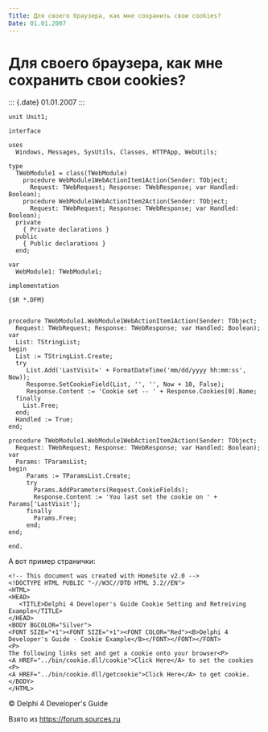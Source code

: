```yaml
---
Title: Для своего браузера, как мне сохранить свои cookies?
Date: 01.01.2007
---
```



Для своего браузера, как мне сохранить свои cookies?
====================================================

::: {.date}
01.01.2007
:::

    unit Unit1;
     
    interface
     
    uses
      Windows, Messages, SysUtils, Classes, HTTPApp, WebUtils;
     
    type
      TWebModule1 = class(TWebModule)
        procedure WebModule1WebActionItem1Action(Sender: TObject;
          Request: TWebRequest; Response: TWebResponse; var Handled: Boolean);
        procedure WebModule1WebActionItem2Action(Sender: TObject;
          Request: TWebRequest; Response: TWebResponse; var Handled: Boolean);
      private
        { Private declarations }
      public
        { Public declarations }
      end;
     
    var
      WebModule1: TWebModule1;  
     
    implementation
     
    {$R *.DFM}
     
     
    procedure TWebModule1.WebModule1WebActionItem1Action(Sender: TObject;
      Request: TWebRequest; Response: TWebResponse; var Handled: Boolean);
    var
      List: TStringList;
    begin
      List := TStringList.Create;
      try
         List.Add('LastVisit=' + FormatDateTime('mm/dd/yyyy hh:mm:ss', Now));
         Response.SetCookieField(List, '', '', Now + 10, False);
         Response.Content := 'Cookie set -- ' + Response.Cookies[0].Name;
      finally
        List.Free;
      end;
      Handled := True;
    end;
     
    procedure TWebModule1.WebModule1WebActionItem2Action(Sender: TObject;
      Request: TWebRequest; Response: TWebResponse; var Handled: Boolean);
    var
      Params: TParamsList;
    begin
         Params := TParamsList.Create;
         try
           Params.AddParameters(Request.CookieFields);
           Response.Content := 'You last set the cookie on ' + Params['LastVisit'];
         finally
           Params.Free;
         end;
    end;
     
    end.



А вот пример странички:

    <!-- This document was created with HomeSite v2.0 -->
    <!DOCTYPE HTML PUBLIC "-//W3C//DTD HTML 3.2//EN">
    <HTML>
    <HEAD>
       <TITLE>Delphi 4 Developer's Guide Cookie Setting and Retreiving Example</TITLE>
    </HEAD>
    <BODY BGCOLOR="Silver">
    <FONT SIZE="+1"><FONT SIZE="+1"><FONT COLOR="Red"><B>Delphi 4 Developer's Guide - Cookie Example</B></FONT></FONT></FONT>
    <P>
    The following links set and get a cookie onto your browser<P>
    <A HREF="../bin/cookie.dll/cookie">Click Here</A> to set the cookies
    <P>
    <A HREF="../bin/cookie.dll/getcookie">Click Here</A> to get cookie.
    </BODY>
    </HTML>



© Delphi 4 Developer\'s Guide

Взято из <https://forum.sources.ru>
